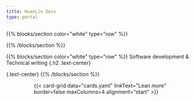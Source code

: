 ```yaml
---
title: HuanLin Docs
type: portal
---
```


{{% blocks/section color="white" type="row" %}}
<p> </p>
{{% /blocks/section %}}

{{% blocks/section color="white" type="row" %}}
Software development & Technical writing
{.h2 .text-center}
<!--My notes about software development, .NET, Golang..., etc.-->
{.text-center}
{{% /blocks/section %}}

<div style="margin-left: 15%; margin-right: 10%;">
    {{< card-grid data="cards.yaml" linkText="Lean more" border=false maxColumns=4 alignment="start" >}}
</div>
